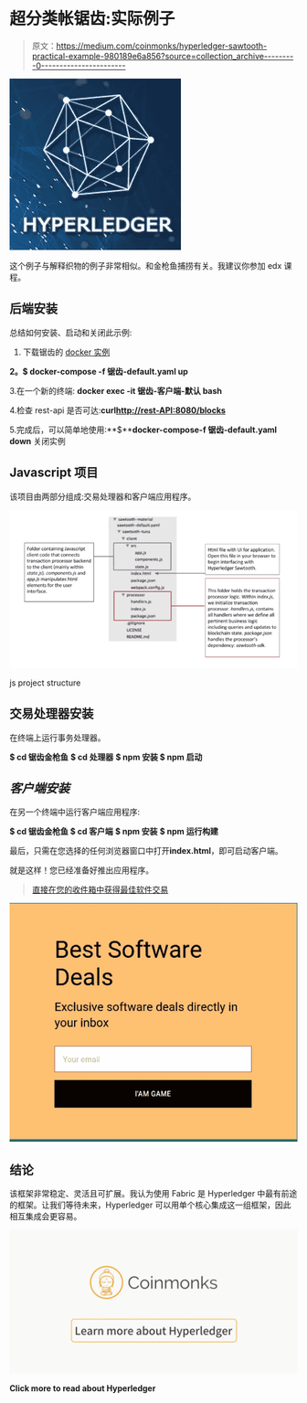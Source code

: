 # 超分类帐锯齿:实际例子

> 原文：<https://medium.com/coinmonks/hyperledger-sawtooth-practical-example-980189e6a856?source=collection_archive---------0----------------------->

![](img/35abb1a7eee5a45b13a244251dedbc60.png)

这个例子与解释织物的例子非常相似。和金枪鱼捕捞有关。我建议你参加 edx 课程。

## 后端安装

总结如何安装、启动和关闭此示例:

1.  下载锯齿的 [docker 实例](https://raw.githubusercontent.com/hyperledger/education/master/LFS171x/sawtooth-material/sawtooth-default.yaml)

**2。$ docker-compose -f 锯齿-default.yaml up**

3.在一个新的终端: **docker exec -it 锯齿-客户端-默认 bash**

4.检查 rest-api 是否可达:**curl**[**http://rest-API:8080/blocks**](http://rest-api:8080/blocks)

5.完成后，可以简单地使用:**$****docker-compose-f 锯齿-default.yaml down** 关闭实例

## Javascript 项目

该项目由两部分组成:交易处理器和客户端应用程序。

![](img/08462e026e13d92b30193a434fbc1019.png)

js project structure

## 交易处理器安装

在终端上运行事务处理器。

**$ cd 锯齿金枪鱼**
**$ cd 处理器**
**$ npm 安装
$ npm 启动**

## *客户端安装*

在另一个终端中运行客户端应用程序:

**$ cd 锯齿金枪鱼
$ cd 客户端**
**$ npm 安装**
**$ npm 运行构建**

最后，只需在您选择的任何浏览器窗口中打开**index.html**，即可启动客户端。

就是这样！您已经准备好推出应用程序。

> [直接在您的收件箱中获得最佳软件交易](https://coincodecap.com/?utm_source=coinmonks)

[![](img/7c0b3dfdcbfea594cc0ae7d4f9bf6fcb.png)](https://coincodecap.com/?utm_source=coinmonks)

## 结论

该框架非常稳定、灵活且可扩展。我认为使用 Fabric 是 Hyperledger 中最有前途的框架。让我们等待未来，Hyperledger 可以用单个核心集成这一组框架，因此相互集成会更容易。

[![](img/4ce276b12133bcf77775d9bbb8532843.png)](https://medium.com/coinmonks/hyperledger/home)

**Click more to read about Hyperledger**